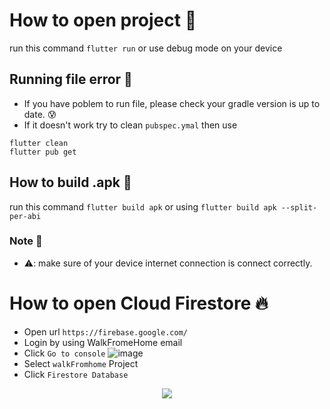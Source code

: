 # How to open project 📂
run this command `flutter run` or use debug mode on your device

## Running file error 🚩
- If you have poblem to run file, please check your gradle version is up to date. 😰
- If it doesn't work try to clean `pubspec.ymal` then use
```
flutter clean
flutter pub get
```

## How to build .apk 📱
run this command `flutter build apk` or using `flutter build apk --split-per-abi`

### Note 📔
- ⚠️: make sure of your device internet connection is connect correctly.

# How to open Cloud Firestore 🔥
- Open url `https://firebase.google.com/`
- Login by using WalkFromeHome email
- Click `Go to console`
![image](https://github.com/user-attachments/assets/0c745c0b-400d-4a1b-a53c-49a2e488f566)
- Select `walkFromhome` Project
- Click `Firestore Database`<br>
<div align="center">
  <img src="https://github.com/user-attachments/assets/8829841b-b203-403f-832c-001c31ee2ea0"/>
</div>



